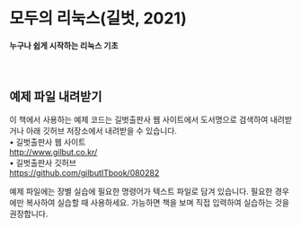 # 모두의 리눅스(길벗, 2021)
#### 누구나 쉽게 시작하는 리눅스 기초
</br>

## 예제 파일 내려받기
이 책에서 사용하는 예제 코드는 길벗출판사 웹 사이트에서 도서명으로 검색하여 내려받거나 아래 깃허브 저장소에서 내려받을 수 있습니다.</br>
• 길벗출판사 웹 사이트</br>
http://www.gilbut.co.kr/</br>
• 길벗출판사 깃허브</br>
https://github.com/gilbutITbook/080282</br>

예제 파일에는 장별 실습에 필요한 명령어가 텍스트 파일로 담겨 있습니다. 필요한 경우에만 복사하여 실습할 때 사용하세요. 가능하면 책을 보며 직접 입력하여 실습하는 것을 권장합니다.
